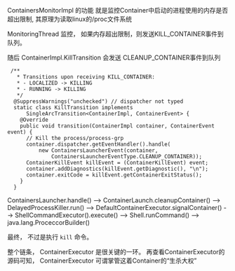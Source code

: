ContainersMonitorImpl 的功能 就是监控Container中启动的进程使用的内存是否超出限制,
其原理为读取linux的/proc文件系统

MonitoringThread 监控， 如果内存超出限制，则发送KILL_CONTAINER事件到队列。

随后 ContainerImpl.KillTransition 会发送 CLEANUP_CONTAINER事件到队列
```
 /**
   * Transitions upon receiving KILL_CONTAINER:
   * - LOCALIZED -> KILLING
   * - RUNNING -> KILLING
   */
  @SuppressWarnings("unchecked") // dispatcher not typed
  static class KillTransition implements
      SingleArcTransition<ContainerImpl, ContainerEvent> {
    @Override
    public void transition(ContainerImpl container, ContainerEvent event) {
      // Kill the process/process-grp
      container.dispatcher.getEventHandler().handle(
          new ContainersLauncherEvent(container,
              ContainersLauncherEventType.CLEANUP_CONTAINER));
      ContainerKillEvent killEvent = (ContainerKillEvent) event;
      container.addDiagnostics(killEvent.getDiagnostic(), "\n");
      container.exitCode = killEvent.getContainerExitStatus();
    }
  }
```
ContainersLauncher.handle()
   --> ContainerLaunch.cleanupContainer()
      --> DelayedProcessKiller.run()
          --> DefaultContainerExecutor.signalContainer()
              --> ShellCommandExecutor().execute()
                 --> Shell.runCommand()
                    --> java.lang.ProceccorBuilder()

   最终， 不过是执行 `kill` 命令。

整个链条， ContainerExecutor 是很关键的一环。 再查看ContainerExecutor的源码可知，
ContainerExecutor 可谓掌管这着Container的“生杀大权”
